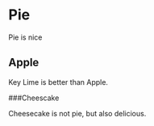 # Pie

Pie is nice

## Apple

Key Lime is better than Apple.

###Cheescake

Cheesecake is not pie, but also delicious.
